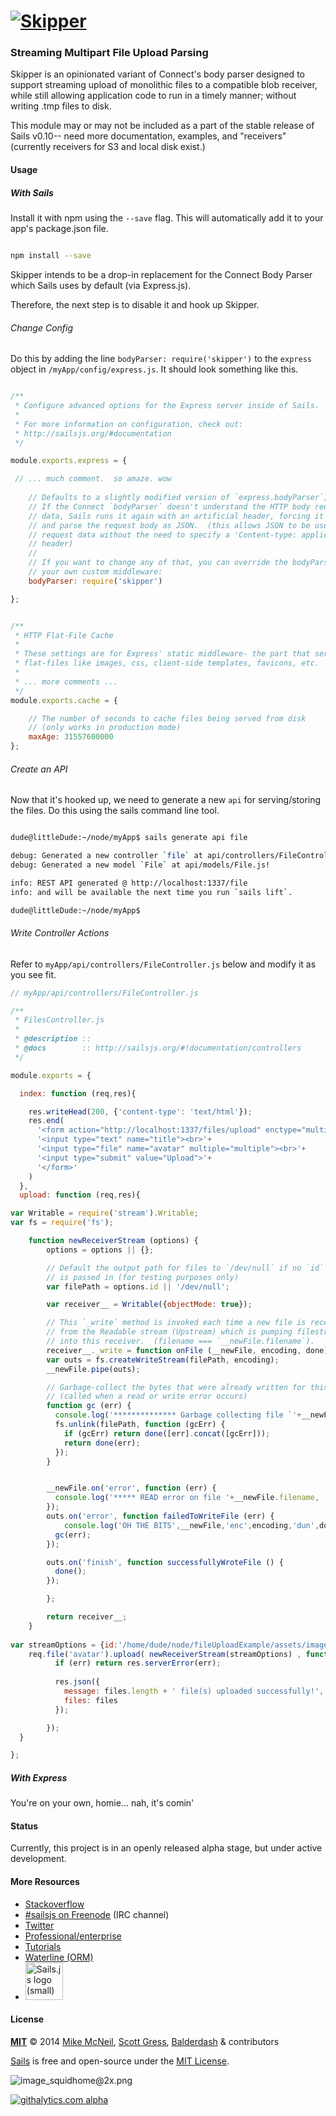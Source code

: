 # [![Skipper](http://i.imgur.com/jwWrBji.png)](https://github.com/balderdashy/skipper)

### Streaming Multipart File Upload Parsing 

Skipper is an opinionated variant of Connect's body parser designed to support streaming upload of monolithic files to a compatible blob receiver, while still allowing application code to run in a timely manner; without writing .tmp files to disk.


This module may or may not be included as a part of the stable release of Sails v0.10-- need more documentation, examples, and "receivers" (currently receivers for S3 and local disk exist.)

#### Usage

##### With Sails

Install it with npm using the `--save` flag.  This will automatically add it to your app's package.json file. 

```sh

npm install --save

```

Skipper intends to be a drop-in replacement for the Connect Body Parser which Sails uses by default (via Express.js).  

Therefore, the next step is to disable it and hook up Skipper.


###### Change Config

Do this by adding the line `bodyParser: require('skipper')` to the `express` object in `/myApp/config/express.js`.  It should look something like this.

```javascript

/**
 * Configure advanced options for the Express server inside of Sails.
 *
 * For more information on configuration, check out:
 * http://sailsjs.org/#documentation
 */

module.exports.express = {

 // ... much comment.  so amaze. wow
 
	// Defaults to a slightly modified version of `express.bodyParser`, i.e.:
	// If the Connect `bodyParser` doesn't understand the HTTP body request 
	// data, Sails runs it again with an artificial header, forcing it to try
	// and parse the request body as JSON.  (this allows JSON to be used as your
	// request data without the need to specify a 'Content-type: application/json'
	// header)
	// 
	// If you want to change any of that, you can override the bodyParser with
	// your own custom middleware:
	bodyParser: require('skipper')

};


/**
 * HTTP Flat-File Cache
 * 
 * These settings are for Express' static middleware- the part that serves
 * flat-files like images, css, client-side templates, favicons, etc.
 *
 * ... more comments ...
 */
module.exports.cache = {

	// The number of seconds to cache files being served from disk
	// (only works in production mode)
	maxAge: 31557600000
};


```

###### Create an API

Now that it's hooked up, we need to generate a new `api` for serving/storing the files.  Do this using the sails command line tool.

```sh

dude@littleDude:~/node/myApp$ sails generate api file

debug: Generated a new controller `file` at api/controllers/FileController.js!
debug: Generated a new model `File` at api/models/File.js!

info: REST API generated @ http://localhost:1337/file
info: and will be available the next time you run `sails lift`.

dude@littleDude:~/node/myApp$ 

```

###### Write Controller Actions

Refer to `myApp/api/controllers/FileController.js` below and modify it as you see fit.

```javascript 
// myApp/api/controllers/FileController.js

/**
 * FilesController.js 
 *
 * @description ::
 * @docs        :: http://sailsjs.org/#!documentation/controllers
 */

module.exports = {

  index: function (req,res){

    res.writeHead(200, {'content-type': 'text/html'});
    res.end(
      '<form action="http://localhost:1337/files/upload" enctype="multipart/form-data" method="post">'+
      '<input type="text" name="title"><br>'+
      '<input type="file" name="avatar" multiple="multiple"><br>'+
      '<input type="submit" value="Upload">'+
      '</form>'
    )
  },
  upload: function (req,res){

var Writable = require('stream').Writable;
var fs = require('fs');

    function newReceiverStream (options) {
        options = options || {};

        // Default the output path for files to `/dev/null` if no `id` option
        // is passed in (for testing purposes only)
        var filePath = options.id || '/dev/null';

        var receiver__ = Writable({objectMode: true});

        // This `_write` method is invoked each time a new file is received
        // from the Readable stream (Upstream) which is pumping filestreams
        // into this receiver.  (filename === `__newFile.filename`).
        receiver__._write = function onFile (__newFile, encoding, done) {
        var outs = fs.createWriteStream(filePath, encoding);
        __newFile.pipe(outs);

        // Garbage-collect the bytes that were already written for this file.
        // (called when a read or write error occurs)
        function gc (err) {
          console.log('************** Garbage collecting file `'+__newFile.filename+'` located @ '+filePath+'...');
          fs.unlink(filePath, function (gcErr) {
            if (gcErr) return done([err].concat([gcErr]));
            return done(err);
          });
        }


        __newFile.on('error', function (err) {
          console.log('***** READ error on file '+__newFile.filename, '::',err);
        });
        outs.on('error', function failedToWriteFile (err) {
        	console.log('OH THE BITS',__newFile,'enc',encoding,'dun',done);
          gc(err);
        });

        outs.on('finish', function successfullyWroteFile () {
          done();
        });

        };

        return receiver__;
    }
    
var streamOptions = {id:'/home/dude/node/fileUploadExample/assets/images/shitBird.jpeg'};
    req.file('avatar').upload( newReceiverStream(streamOptions) , function (err, files) {
          if (err) return res.serverError(err);
        
          res.json({
            message: files.length + ' file(s) uploaded successfully!',
            files: files
          });

        });
  }

};


```

##### With Express

You're on your own, homie... nah, it's comin'


#### Status

Currently, this project is in an openly released alpha stage, but under active development.


#### More Resources

- [Stackoverflow](http://stackoverflow.com/questions/tagged/sails.js)
- [#sailsjs on Freenode](http://webchat.freenode.net/) (IRC channel)
- [Twitter](https://twitter.com/sailsjs)
- [Professional/enterprise](https://github.com/balderdashy/sails-docs/blob/master/FAQ.md#are-there-professional-support-options)
- [Tutorials](https://github.com/balderdashy/sails-docs/blob/master/FAQ.md#where-do-i-get-help)
- [Waterline (ORM)](http://github.com/balderdashy/waterline)
- <a href="http://sailsjs.org" target="_blank" title="Node.js framework for building realtime APIs."><img src="https://github-camo.global.ssl.fastly.net/9e49073459ed4e0e2687b80eaf515d87b0da4a6b/687474703a2f2f62616c64657264617368792e6769746875622e696f2f7361696c732f696d616765732f6c6f676f2e706e67" width=60 alt="Sails.js logo (small)"/></a>



#### License

**[MIT](./LICENSE)**
&copy; 2014
[Mike McNeil](http://michaelmcneil.com), [Scott Gress](https://github.com/sgress454), [Balderdash](http://balderdash.co) & contributors

[Sails](http://sailsjs.org) is free and open-source under the [MIT License](http://sails.mit-license.org/).


![image_squidhome@2x.png](http://i.imgur.com/RIvu9.png) 
 

[![githalytics.com alpha](https://cruel-carlota.pagodabox.com/a22d3919de208c90c898986619efaa85 "githalytics.com")](http://githalytics.com/balderdashy/file-parser)
